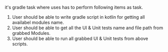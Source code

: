 it's gradle task where uses has to perform following items as task.
1. User should be able to write gradle script in kotlin for getting all availabel modules name.
2. User should be able to get all the UI & Unit tests name and file path from grabbed Modules.
3. User should be able to run all grabbed UI & Unit tests from above scripts.
